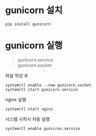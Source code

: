 # gunicorn 설치
```
pip install gunicorn
```

# gunicorn 실행

>gunicorn.service   
>gunicorn.socket   

파일 작성 후   
```
systemctl enable --now gunicorn.socket
systemctl start gunicorn.service
```
nginx 실행
```
systemctl start nginx
```
시스템 시작시 자동 실행
```
systemctl enable gunicron.service
```
